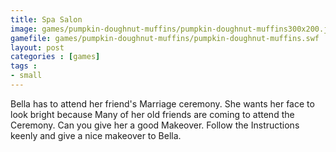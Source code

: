 ```yaml
---
title: Spa Salon
image: games/pumpkin-doughnut-muffins/pumpkin-doughnut-muffins300x200.jpg
gamefile: games/pumpkin-doughnut-muffins/pumpkin-doughnut-muffins.swf
layout: post
categories : [games]
tags : 
- small
---
```


 Bella has to attend her friend's Marriage ceremony. She wants her face to look bright because Many of her old friends are coming to attend the Ceremony. Can you give her a good Makeover. Follow the Instructions keenly and give a nice makeover to Bella.
